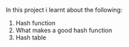 In this project i learnt about the following:

1. Hash function
2. What makes a good hash function
3. Hash table
